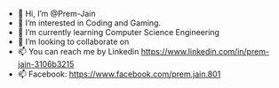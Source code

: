 - 👋 Hi, I’m @Prem-Jain
- 👀 I’m interested in Coding and Gaming.
- 🌱 I’m currently learning Computer Science Engineering
- 💞️ I’m looking to collaborate on 
- 📫 You can reach me by Linkedin https://www.linkedin.com/in/prem-jain-3106b3215 
- 📫 Facebook: https://www.facebook.com/prem.jain.801
